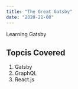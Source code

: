 ```yaml
---
title: "The Great Gatsby"
date: "2020-21-08"
---
```


Learning Gatsby

## Topcis Covered

1. Gatsby
2. GraphQL
3. React.js